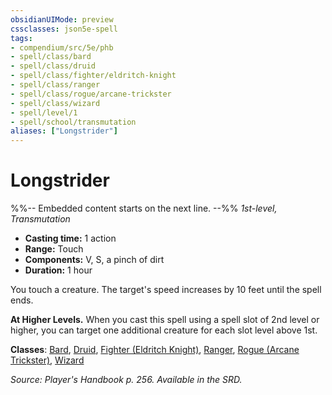 ```yaml
---
obsidianUIMode: preview
cssclasses: json5e-spell
tags:
- compendium/src/5e/phb
- spell/class/bard
- spell/class/druid
- spell/class/fighter/eldritch-knight
- spell/class/ranger
- spell/class/rogue/arcane-trickster
- spell/class/wizard
- spell/level/1
- spell/school/transmutation
aliases: ["Longstrider"]
---
```

# Longstrider
%%-- Embedded content starts on the next line. --%%
*1st-level, Transmutation*  

- **Casting time:** 1 action
- **Range:** Touch
- **Components:** V, S, a pinch of dirt
- **Duration:** 1 hour

You touch a creature. The target's speed increases by 10 feet until the spell ends.

**At Higher Levels.** When you cast this spell using a spell slot of 2nd level or higher, you can target one additional creature for each slot level above 1st.

**Classes**: [Bard](bard.md), [Druid](z_published%20files/2.%20Mechanics/compendium/classes/druid.md), [Fighter (Eldritch Knight)](fighter-eldritch-knight.md), [Ranger](ranger.md), [Rogue (Arcane Trickster)](rogue-arcane-trickster.md), [Wizard](wizard.md)

*Source: Player's Handbook p. 256. Available in the SRD.*
